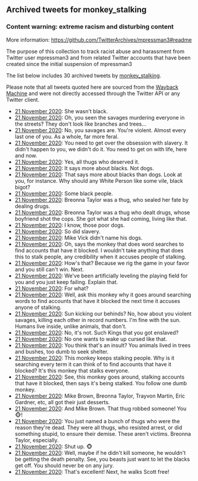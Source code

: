 ## Archived tweets for monkey_stalking
### Content warning: extreme racism and disturbing content
More information: https://github.com/TwitterArchives/mpressman3#readme

The purpose of this collection to track racist abuse and harassment from Twitter user mpressman3 and from related Twitter accounts that have been created since the initial suspension of mpressman3

The list below includes 30 archived tweets by
[monkey_stalking](https://twitter.com/monkey_stalking).



Please note that all tweets quoted here are sourced from the
[Wayback Machine](https://web.archive.org) and were not directly accessed through the Twitter API or
any Twitter client.



* [21 November 2020](https://web.archive.org/web/20201121103648/https://twitter.com/monkey_stalking/status/1330097711350247424): She wasn't black.
* [21 November 2020](https://web.archive.org/web/20201121103418/https://twitter.com/monkey_stalking/status/1330097007562780675): Oh, you seen the savages murdering everyone in the streets? They don't look like branches and trees...
* [21 November 2020](https://web.archive.org/web/20201121103214/https://twitter.com/monkey_stalking/status/1330096466220756993): No, you savages are. You're violent. Almost every last one of you. As a whole, far more feral.
* [21 November 2020](https://web.archive.org/web/20201121103002/https://twitter.com/monkey_stalking/status/1330095628484014083): You need to get over the obsession with slavery. It didn't happen to you, we didn't do it. You need to get on with life, here and now.
* [21 November 2020](https://web.archive.org/web/20201121102637/https://twitter.com/monkey_stalking/status/1330095101679460358): Yes, all thugs who deserved it.
* [21 November 2020](https://web.archive.org/web/20201121102553/https://twitter.com/monkey_stalking/status/1330094908867289088): It says more about blacks. Not dogs.
* [21 November 2020](https://web.archive.org/web/20201121102629/https://twitter.com/monkey_stalking/status/1330094771889696770): That says more about blacks than dogs. Look at you, for instance. Why should any White Person like some vile, black bigot?
* [21 November 2020](https://web.archive.org/web/20201121102643/https://twitter.com/monkey_stalking/status/1330094333228363781): Some black people.
* [21 November 2020](https://web.archive.org/web/20201121102347/https://twitter.com/monkey_stalking/status/1330094231529074688): Breonna Taylor was a thug, who sealed her fate by dealing drugs.
* [21 November 2020](https://web.archive.org/web/20201121102443/https://twitter.com/monkey_stalking/status/1330094044609998849): Breonna Taylor was a thug who dealt drugs, whose boyfriend shot the cops. She got what she had coming, living like that.
* [21 November 2020](https://web.archive.org/web/20201121102231/https://twitter.com/monkey_stalking/status/1330093751671382024): I know, those poor dogs.
* [21 November 2020](https://web.archive.org/web/20201121102057/https://twitter.com/monkey_stalking/status/1330093616551911428): So did slavery.
* [21 November 2020](https://web.archive.org/web/20201121102217/https://twitter.com/monkey_stalking/status/1330093552488116228): Mike Vick didn't name his dogs.
* [21 November 2020](https://web.archive.org/web/20201121042028/https://twitter.com/monkey_stalking/status/1329998934253690881): Oh, says the monkey that does word searches to find accounts that have it blocked. I wouldn't take anything that does this to stalk people, any credibility when it accuses people of stalking.
* [21 November 2020](https://web.archive.org/web/20201121041013/https://twitter.com/monkey_stalking/status/1329998496573829120): How's that? Because we rig the game in your favor and you still can't win. Next.
* [21 November 2020](https://web.archive.org/web/20201121041749/https://twitter.com/monkey_stalking/status/1329998229883281411): We've been artificially leveling the playing field for you and you just keep failing. Explain that.
* [21 November 2020](https://web.archive.org/web/20201121035901/https://twitter.com/monkey_stalking/status/1329997244913872897): For what?
* [21 November 2020](https://web.archive.org/web/20201121040549/https://twitter.com/monkey_stalking/status/1329997073119387652): Well, ask this monkey why it goes around searching words to find accounts that have it blocked the next time it accuses anyone of stalking.
* [21 November 2020](https://web.archive.org/web/20201121035705/https://twitter.com/monkey_stalking/status/1329996798774173696): Sun kicking our behinds? No, how about you violent savages, killing each other in record numbers. I'm fine with the sun. Humans live inside, unlike animals, that don't.
* [21 November 2020](https://web.archive.org/web/20201121042258/https://twitter.com/monkey_stalking/status/1329996363829039112): No, it's not. Such Kings that you got enslaved?
* [21 November 2020](https://web.archive.org/web/20201121040644/https://twitter.com/monkey_stalking/status/1329996110421774338): No one wants to wake up cursed like that.
* [21 November 2020](https://web.archive.org/web/20201121040811/https://twitter.com/monkey_stalking/status/1329995726475190273): You think that's an insult? You animals lived in trees and bushes, too dumb to seek shelter.
* [21 November 2020](https://web.archive.org/web/20201121035037/https://twitter.com/monkey_stalking/status/1329995166564933634): This monkey keeps stalking people. Why is it searching every term it can think of to find accounts that have it blocked? It's this monkey that stalks everyone.
* [21 November 2020](https://web.archive.org/web/20201121041507/https://twitter.com/monkey_stalking/status/1329994812339187712): See, this monkey goes around, stalking accounts that have it blocked, then says it's being stalked. You follow one dumb monkey.
* [21 November 2020](https://web.archive.org/web/20201121034038/https://twitter.com/monkey_stalking/status/1329992499553767426): Mike Brown, Breonna Taylor, Trayvon Martin, Eric Gardner, etc, all got their just desserts.
* [21 November 2020](https://web.archive.org/web/20201121040901/https://twitter.com/monkey_stalking/status/1329992008556011520): And Mike Brown. That thug robbed someone! You 🐵!
* [21 November 2020](https://web.archive.org/web/20201121034308/https://twitter.com/monkey_stalking/status/1329991854738317312): You just named a bunch of thugs who were the reason they're dead. They were all thugs, who resisted arrest, or did something stupid, to ensure their demise. These aren't victims. Breonna Taylor, especially.
* [21 November 2020](https://web.archive.org/web/20201121033644/https://twitter.com/monkey_stalking/status/1329991247398842368): Shut up. 🐵
* [21 November 2020](https://web.archive.org/web/20201121033353/https://twitter.com/monkey_stalking/status/1329990201008156673): Well, maybe if he didn't kill someone, he wouldn't be getting the death penalty. See, you beasts just want to let the blacks get off. You should never be on any jury.
* [21 November 2020](https://web.archive.org/web/20201121032812/https://twitter.com/monkey_stalking/status/1329989762871078913): That's excellent! Next, he walks Scott free!
